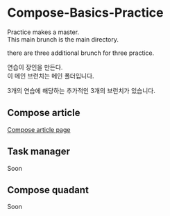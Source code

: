 # Compose-Basics-Practice

Practice makes a master.   
This main brunch is the main directory.

there are three additional brunch for three practice.


연습이 장인을 만든다.   
이 메인 브런치는 메인 폴더입니다.

3개의 연습에 해당하는 추가적인 3개의 브런치가 있습니다.

## Compose article
[Compose article page](https://developer.android.com/codelabs/basic-android-kotlin-compose-composables-practice-problems?continue=https%3A%2F%2Fdeveloper.android.com%2Fcourses%2Fpathways%2Fandroid-basics-compose-unit-1-pathway-3%23codelab-https%3A%2F%2Fdeveloper.android.com%2Fcodelabs%2Fbasic-android-kotlin-compose-composables-practice-problems#1)

## Task manager
Soon

## Compose quadant
Soon


